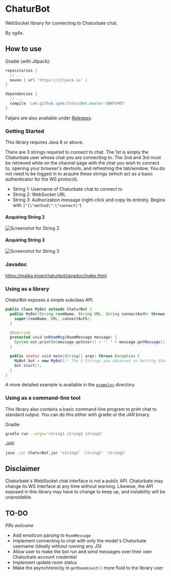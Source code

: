 # ChaturBot

WebSocket library for connecting to Chaturbate chat.

By sg4e.

## How to use

Gradle (with Jitpack):
```groovy
repositories {
  // ...
  maven { url 'https://jitpack.io' }
}

dependencies {
  // ...
  compile 'com.github.sg4e:ChaturBot:master-SNAPSHOT'
}
```

Fatjars are also available under [*Releases*](https://github.com/sg4e/ChaturBot/releases).

### Getting Started

This library requires Java 8 or above.

There are 3 strings required to connect to chat. The 1st is simply the Chaturbate user whose chat you are connecting to. The 2nd and 3rd must be retrieved while on the channel page with the chat you wish to connect to, opening your browser's devtools, and refreshing the tab/window. You do not need to be logged in to acquire these strings (which act as a basic authenticator for the WS protocol).

- String 1: Username of Chaturbate chat to connect to
- String 2: WebSocket URL
- String 3: Authorization message (right-click and copy its entirety. Begins with `["{\"method\":\"connect\"`)

#### Acquiring String 2
![Screenshot for String 2](https://raw.githubusercontent.com/sg4e/ChaturBot/master/screenshots/2.png)

#### Acquiring String 3
![Screenshot for String 3](https://raw.githubusercontent.com/sg4e/ChaturBot/master/screenshots/3.png)

### Javadoc

https://maika.moe/chaturbot/javadoc/index.html

### Using as a library

ChaturBot exposes a simple subclass API.

```java
public class MyBot extends ChaturBot {
  public MyBot(String roomName, String URL, String connectAuth) throws IOException, WebSocketException {
    super(roomName, URL, connectAuth);
  }

  @Override
  protected void onRoomMsg(RoomMessage message) {
    System.out.println(message.getUser() + ": " + message.getMessage());
  }

  public static void main(String[] args) throws Exception {
    MyBot bot = new MyBot(/* The 3 Strings you obtained in Getting Started */);
    bot.start();
  }
}
```

A more detailed example is available in the [`examples`](https://github.com/sg4e/ChaturBot/tree/master/src/main/java/sg4e/chatur/examples) directory.

### Using as a command-line tool

This library also contains a basic command-line program to print chat to standard output. You can do this either with gradle or the JAR binary.

Gradle:
```sh
gradle run --args='string1 string2 string3'
```

JAR:
```sh
java -jar ChaturBot.jar 'string1' 'string2' 'string3'
```

## Disclaimer

Chaturbate's WebSocket chat interface is not a public API. Chaturbate may change its WS interface at any time without warning. Likewise, the API exposed in this library may have to change to keep up, and instability will be unavoidable.

## TO-DO
*PRs welcome*

- Add emoticon parsing to `RoomMessage`
- Implement connecting to chat with only the model's Chaturbate username (ideally without running any JS)
- Allow user to make the bot run and send messages over their own Chaturbate account credential
- Implement update room status
- Make the asynchronicity in `getRoomCount()` more fluid to the library user
